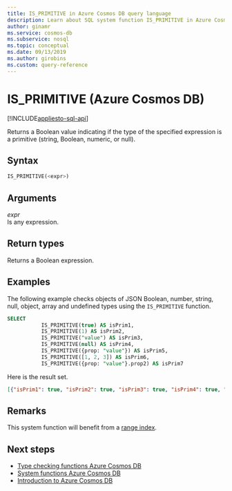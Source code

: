 ```yaml
---
title: IS_PRIMITIVE in Azure Cosmos DB query language
description: Learn about SQL system function IS_PRIMITIVE in Azure Cosmos DB.
author: ginamr
ms.service: cosmos-db
ms.subservice: nosql
ms.topic: conceptual
ms.date: 09/13/2019
ms.author: girobins
ms.custom: query-reference
---
```

# IS_PRIMITIVE (Azure Cosmos DB)
[!INCLUDE[appliesto-sql-api](../includes/appliesto-sql-api.md)]

 Returns a Boolean value indicating if the type of the specified expression is a primitive (string, Boolean, numeric, or null).  
  
## Syntax
  
```sql
IS_PRIMITIVE(<expr>)  
```  
  
## Arguments
  
*expr*  
   Is any expression.  
  
## Return types
  
  Returns a Boolean expression.  
  
## Examples
  
  The following example checks objects of JSON Boolean, number, string, null, object, array and undefined types using the `IS_PRIMITIVE` function.  
  
```sql
SELECT   
           IS_PRIMITIVE(true) AS isPrim1,   
           IS_PRIMITIVE(1) AS isPrim2,  
           IS_PRIMITIVE("value") AS isPrim3,   
           IS_PRIMITIVE(null) AS isPrim4,  
           IS_PRIMITIVE({prop: "value"}) AS isPrim5,   
           IS_PRIMITIVE([1, 2, 3]) AS isPrim6,  
           IS_PRIMITIVE({prop: "value"}.prop2) AS isPrim7  
```  
  
 Here is the result set.  
  
```json
[{"isPrim1": true, "isPrim2": true, "isPrim3": true, "isPrim4": true, "isPrim5": false, "isPrim6": false, "isPrim7": false}]  
```  

## Remarks

This system function will benefit from a [range index](../index-policy.md#includeexclude-strategy).

## Next steps

- [Type checking functions Azure Cosmos DB](sql-query-type-checking-functions.md)
- [System functions Azure Cosmos DB](sql-query-system-functions.md)
- [Introduction to Azure Cosmos DB](../introduction.md)
